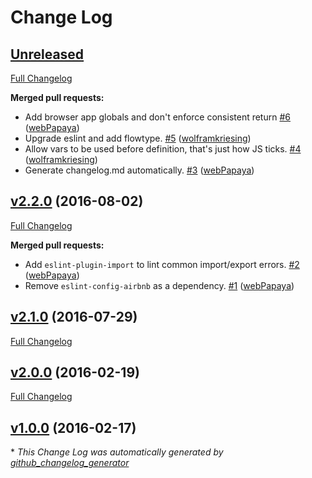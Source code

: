 # Change Log

## [Unreleased](https://github.com/crewmeister/eslint-config-crewmeister/tree/HEAD)

[Full Changelog](https://github.com/crewmeister/eslint-config-crewmeister/compare/v2.2.0...HEAD)

**Merged pull requests:**

- Add browser app globals and don't enforce consistent return [\#6](https://github.com/crewmeister/eslint-config-crewmeister/pull/6) ([webPapaya](https://github.com/webPapaya))
- Upgrade eslint and add flowtype. [\#5](https://github.com/crewmeister/eslint-config-crewmeister/pull/5) ([wolframkriesing](https://github.com/wolframkriesing))
- Allow vars to be used before definition, that's just how JS ticks. [\#4](https://github.com/crewmeister/eslint-config-crewmeister/pull/4) ([wolframkriesing](https://github.com/wolframkriesing))
- Generate changelog.md automatically. [\#3](https://github.com/crewmeister/eslint-config-crewmeister/pull/3) ([webPapaya](https://github.com/webPapaya))

## [v2.2.0](https://github.com/crewmeister/eslint-config-crewmeister/tree/v2.2.0) (2016-08-02)
[Full Changelog](https://github.com/crewmeister/eslint-config-crewmeister/compare/v2.1.0...v2.2.0)

**Merged pull requests:**

- Add `eslint-plugin-import` to lint common import/export errors. [\#2](https://github.com/crewmeister/eslint-config-crewmeister/pull/2) ([webPapaya](https://github.com/webPapaya))
- Remove `eslint-config-airbnb` as a dependency. [\#1](https://github.com/crewmeister/eslint-config-crewmeister/pull/1) ([webPapaya](https://github.com/webPapaya))

## [v2.1.0](https://github.com/crewmeister/eslint-config-crewmeister/tree/v2.1.0) (2016-07-29)
[Full Changelog](https://github.com/crewmeister/eslint-config-crewmeister/compare/v2.0.0...v2.1.0)

## [v2.0.0](https://github.com/crewmeister/eslint-config-crewmeister/tree/v2.0.0) (2016-02-19)
[Full Changelog](https://github.com/crewmeister/eslint-config-crewmeister/compare/v1.0.0...v2.0.0)

## [v1.0.0](https://github.com/crewmeister/eslint-config-crewmeister/tree/v1.0.0) (2016-02-17)


\* *This Change Log was automatically generated by [github_changelog_generator](https://github.com/skywinder/Github-Changelog-Generator)*